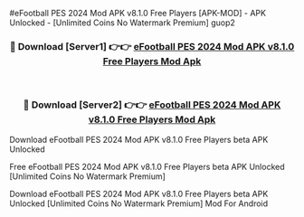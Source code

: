 #eFootball PES 2024 Mod APK v8.1.0 Free Players [APK-MOD] - APK Unlocked - [Unlimited Coins No Watermark Premium] guop2



<div align="center">

<h3>🔴 Download [Server1] 👉👉 <a href="https://momento.my/?title=eFootball_PES_2024_Mod_APK_v8.1.0_Free_Players">eFootball PES 2024 Mod APK v8.1.0 Free Players Mod Apk</a></h3><br>

<h3>🔴 Download [Server2] 👉👉 <a href="https://momento.my/?title=eFootball_PES_2024_Mod_APK_v8.1.0_Free_Players">eFootball PES 2024 Mod APK v8.1.0 Free Players Mod Apk</a></h3>
</div>



Download eFootball PES 2024 Mod APK v8.1.0 Free Players beta APK Unlocked

Free eFootball PES 2024 Mod APK v8.1.0 Free Players beta APK Unlocked [Unlimited Coins No Watermark Premium]

Download eFootball PES 2024 Mod APK v8.1.0 Free Players beta APK Unlocked [Unlimited Coins No Watermark Premium] Mod For Android
